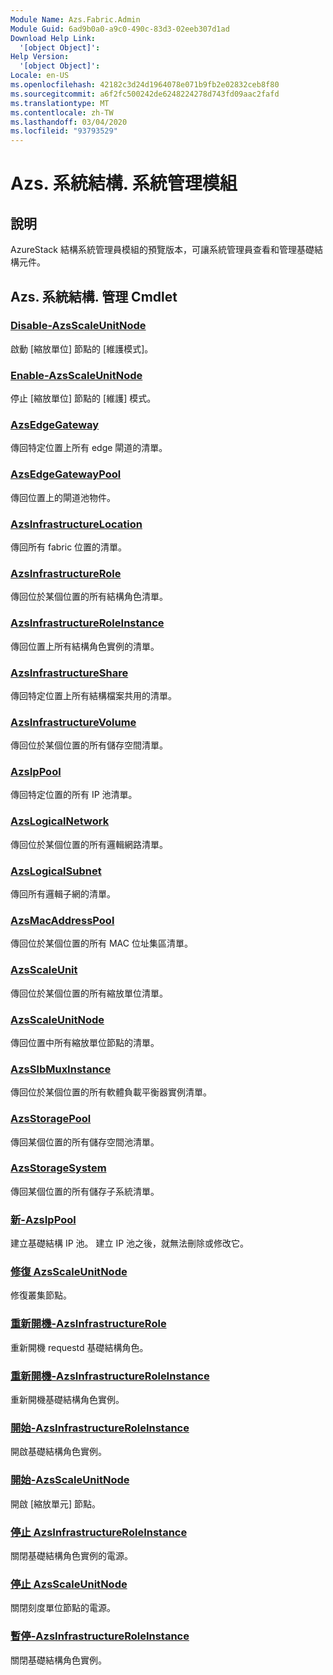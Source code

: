 ```yaml
---
Module Name: Azs.Fabric.Admin
Module Guid: 6ad9b0a0-a9c0-490c-83d3-02eeb307d1ad
Download Help Link:
  '[object Object]': 
Help Version:
  '[object Object]': 
Locale: en-US
ms.openlocfilehash: 42182c3d24d1964078e071b9fb2e02832ceb8f80
ms.sourcegitcommit: a6f2fc500242de6248224278d743fd09aac2fafd
ms.translationtype: MT
ms.contentlocale: zh-TW
ms.lasthandoff: 03/04/2020
ms.locfileid: "93793529"
---
```

# Azs. 系統結構. 系統管理模組
## 說明
AzureStack 結構系統管理員模組的預覽版本，可讓系統管理員查看和管理基礎結構元件。  
## Azs. 系統結構. 管理 Cmdlet
### [Disable-AzsScaleUnitNode](Disable-AzsScaleUnitNode.md)
啟動 [縮放單位] 節點的 [維護模式]。

### [Enable-AzsScaleUnitNode](Enable-AzsScaleUnitNode.md)
停止 [縮放單位] 節點的 [維護] 模式。

### [AzsEdgeGateway](Get-AzsEdgeGateway.md)
傳回特定位置上所有 edge 閘道的清單。

### [AzsEdgeGatewayPool](Get-AzsEdgeGatewayPool.md)
傳回位置上的閘道池物件。

### [AzsInfrastructureLocation](Get-AzsInfrastructureLocation.md)
傳回所有 fabric 位置的清單。

### [AzsInfrastructureRole](Get-AzsInfrastructureRole.md)
傳回位於某個位置的所有結構角色清單。

### [AzsInfrastructureRoleInstance](Get-AzsInfrastructureRoleInstance.md)
傳回位置上所有結構角色實例的清單。

### [AzsInfrastructureShare](Get-AzsInfrastructureShare.md)
傳回特定位置上所有結構檔案共用的清單。

### [AzsInfrastructureVolume](Get-AzsInfrastructureVolume.md)
傳回位於某個位置的所有儲存空間清單。

### [AzsIpPool](Get-AzsIpPool.md)
傳回特定位置的所有 IP 池清單。

### [AzsLogicalNetwork](Get-AzsLogicalNetwork.md)
傳回位於某個位置的所有邏輯網路清單。

### [AzsLogicalSubnet](Get-AzsLogicalSubnet.md)
傳回所有邏輯子網的清單。

### [AzsMacAddressPool](Get-AzsMacAddressPool.md)
傳回位於某個位置的所有 MAC 位址集區清單。

### [AzsScaleUnit](Get-AzsScaleUnit.md)
傳回位於某個位置的所有縮放單位清單。

### [AzsScaleUnitNode](Get-AzsScaleUnitNode.md)
傳回位置中所有縮放單位節點的清單。

### [AzsSlbMuxInstance](Get-AzsSlbMuxInstance.md)
傳回位於某個位置的所有軟體負載平衡器實例清單。

### [AzsStoragePool](Get-AzsStoragePool.md)
傳回某個位置的所有儲存空間池清單。

### [AzsStorageSystem](Get-AzsStorageSystem.md)
傳回某個位置的所有儲存子系統清單。

### [新-AzsIpPool](New-AzsIpPool.md)
建立基礎結構 IP 池。 建立 IP 池之後，就無法刪除或修改它。

### [修復 AzsScaleUnitNode](Repair-AzsScaleUnitNode.md)
修復叢集節點。

### [重新開機-AzsInfrastructureRole](Restart-AzsInfrastructureRole.md)
重新開機 requestd 基礎結構角色。

### [重新開機-AzsInfrastructureRoleInstance](Restart-AzsInfrastructureRoleInstance.md)
重新開機基礎結構角色實例。

### [開始-AzsInfrastructureRoleInstance](Start-AzsInfrastructureRoleInstance.md)
開啟基礎結構角色實例。

### [開始-AzsScaleUnitNode](Start-AzsScaleUnitNode.md)
開啟 [縮放單元] 節點。

### [停止 AzsInfrastructureRoleInstance](Stop-AzsInfrastructureRoleInstance.md)
關閉基礎結構角色實例的電源。

### [停止 AzsScaleUnitNode](Stop-AzsScaleUnitNode.md)
關閉刻度單位節點的電源。

### [暫停-AzsInfrastructureRoleInstance](Suspend-AzsInfrastructureRoleInstance.md)
關閉基礎結構角色實例。

